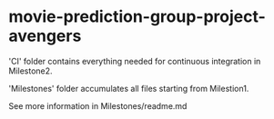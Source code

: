 # movie-prediction-group-project-avengers

'CI' folder contains everything needed for continuous integration in Milestone2.

'Milestones' folder accumulates all files starting from Milestion1.

See more information in Milestones/readme.md
